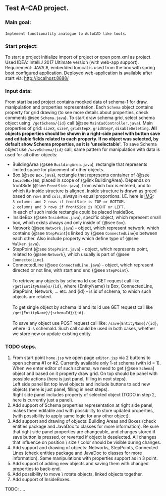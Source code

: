 ## Test A-CAD project.
### Main goal: 
`Implement functionality analogue to AutoCAD like tools`.

### Start project: 
To start a project initialize import of project or open pom.xml as project.
Used IDEA: IntelliJ 2017 Ultimate version (with web-app support).
Requirement: JAVA 8, embedded tomcat is used from the box with spring boot configured application.
Deployed web-application is available after start via: 
[http://localhost:8888/](http://localhost:8888/)
 
### Input data:
From start based project contains mocked data of schema-1 for draw, manipulation and properties 
representation. 
Each `Schema` object contains property for grid drawing (to see more details about
properties, check comments @see `Schema.java`).
To start draw schema grid, select schema object using: `/getSchema/{id}` call 
(@see `MainCadController.java`). Main properties of grid: `sizeX`, `sizeY`, `gridStepX`, `gridStepY`,
`disableDeleting`.
**All objects properties should be shown in a right-side panel with button save and editable fields related 
to each property. If no object was selected, by default show Schema properties, as it is 'unselectable'.**
To save Schema object use `/saveSchema/{id}` call, same pattern for manipulation with data is used for all other
objects:
- BuildingArea (@see `BuildingArea.java`), rectangle that represents limited space for placement of other objects.
- Box (@see `Box.java`), rectangle that represents container of {@see `InsideBox`}es, 
placed in scope of {@link BuildingArea}. Depends on frontSide (@see `FrontSide.java`), from which box is entered, and to which its inside
 structure is aligned. Inside structure is drawn as greed based on `rows` and `cols`, always in equal proportions.
 I.E. here is [IMG](https://2r4s9p1yi1fa2jd7j43zph8r-wpengine.netdna-ssl.com/files/2017/10/grid-numbers.png):<br>
 `3 columns and 2 rows if frontSide is TOP or BOTTOM.` <br>
 `2 columns and 3 rows if frontSide is RIGHT or LEFT.`
  <br>In each of such inside rectangle could be placed InsideBox. 
- InsideBox (@see `InsideBox.java`), specific object, which represent small box, which exists always and only
inside of {@see `Box`}.
- Network (@see `Network.java`) - object, which represent network, which contains {@see `StepPoint`}s 
linked by {@see `ConnectedLine`}s between each other. Also include property which define type of 
{@see `Walker.java`}.
- StepPoint (@see `StepPoint.java`) - object, which represents point, related to {@see `Network`}, 
which usually is part of {@see `ConnectedLine`}.
- ConnectedLine (@see `ConnectedLine.java`) - object, which represent directed or not line, with start and end 
{@see `StepPoint`}.
<br><br>To retrieve any objects by schema Id use GET request call like `/get{EntityName}s/{id}`, where {EntityName} is
Box, ConnectedLine, StepPoint, Network, ... etc. and {id} - is id of schema, to which such objects are related.
<br><br>To get single object by schema Id and its id use GET request call like `/get{EntityName}/{schemaId}/{id}`. 
<br><br>To save any object use POST request call like: `/save{EntityName}/{id}`, where id is schemaId. Such call could
be used in both cases, whether we store new or update existing entity.

### TODO steps.
1) From start point `home.jsp` we open page `editor.jsp` via 2 buttons to open schema #1 or #2. Currently 
available only 1-st schema (with id = 1). When we enter editor of such schema, we need to get 
{@see `Schema`} object and based on it property draw grid. On top should be panel with possible actions 
(here is just panel, filling in next steps).
<br>Left side panel list top level objects and include buttons to add new objects (here is just panel, filling in next steps).
<br>Right side panel includes property of selected object (TODO in step 2, here is currently just a panel).
2) Add support of Schema properties representation at right side panel, makes them editable and with possibility to 
store updated properties, (with possibility to apply same logic for any other object).
3) Add support and drawing of objects: Building Areas and Boxes (check entities package and JavaDoc to classes for more information).
Be sure that right side panel properties are changeable, and changes stored if save button is pressed, or reverted if object 
is deselected. All changes that influence on position \ size \ color should be visible during changes.
4) Add support and drawing of objects: Networks, StepPoints, Connected Lines 
(check entities package and JavaDoc to classes for more information). Same manipulations with properties 
support as in 3 point.
5) Add support of adding new objects and saving them with changed properties to back-end.
6) Add possibility to move \ rotate objects, linked objects together.
7) Add support of InsideBoxes.

TODO: ....